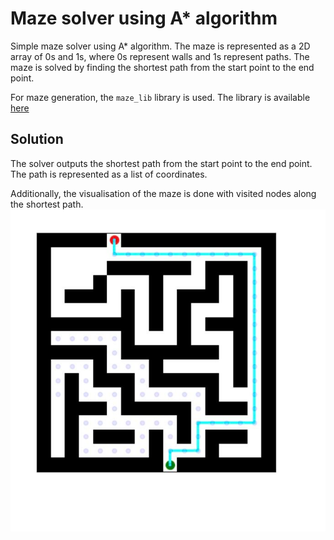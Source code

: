 # Maze solver using A* algorithm

Simple maze solver using A* algorithm. The maze is represented as a 2D array of 0s and 1s, where 0s represent walls and
1s represent paths. The maze is solved by finding the shortest path from the start point to the end point.

For maze generation, the `maze_lib` library is used. The library is
available [here](https://github.com/john-science/mazelib)

## Solution

The solver outputs the shortest path from the start point to the end point. The path is represented as a list of
coordinates.

Additionally, the visualisation of the maze is done with visited nodes along the shortest path.
[![maze](./figures/maze_example.jpg)](./figures/maze_example.jpg)